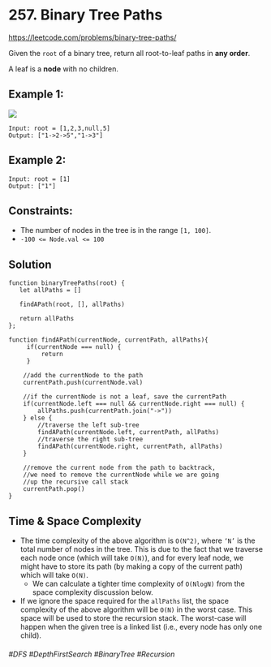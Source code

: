 # 257. Binary Tree Paths
https://leetcode.com/problems/binary-tree-paths/

Given the `root` of a binary tree, return all root-to-leaf paths in <b>any order</b>.

A leaf is a <b>node</b> with no children.

## Example 1:
![](https://assets.leetcode.com/uploads/2021/03/12/paths-tree.jpg)
````
Input: root = [1,2,3,null,5]
Output: ["1->2->5","1->3"]
````
## Example 2:
````
Input: root = [1]
Output: ["1"]
````
## Constraints:

- The number of nodes in the tree is in the range `[1, 100]`.
- `-100 <= Node.val <= 100`

## Solution
````
function binaryTreePaths(root) {
   let allPaths = []
   
   findAPath(root, [], allPaths)
   
   return allPaths
};

function findAPath(currentNode, currentPath, allPaths){
     if(currentNode === null) {
         return 
     }
    
    //add the currentNode to the path
    currentPath.push(currentNode.val)
    
    //if the currentNode is not a leaf, save the currentPath
    if(currentNode.left === null && currentNode.right === null) {
        allPaths.push(currentPath.join("->"))
    } else {
        //traverse the left sub-tree
        findAPath(currentNode.left, currentPath, allPaths)
        //traverse the right sub-tree
        findAPath(currentNode.right, currentPath, allPaths)
    }
    
    //remove the current node from the path to backtrack,
    //we need to remove the currentNode while we are going 
    //up the recursive call stack
    currentPath.pop()
}
````

## Time & Space Complexity
- The time complexity of the above algorithm is `O(N^2)`, where `‘N’` is the total number of nodes in the tree. This is due to the fact that we traverse each node once (which will take `O(N)`), and for every leaf node, we might have to store its path (by making a copy of the current path) which will take `O(N)`.
  - We can calculate a tighter time complexity of `O(NlogN)` from the space complexity discussion below.
- If we ignore the space required for the `allPaths` list, the space complexity of the above algorithm will be `O(N)` in the worst case. This space will be used to store the recursion stack. The worst-case will happen when the given tree is a linked list (i.e., every node has only one child).


###### #DFS #DepthFirstSearch #BinaryTree #Recursion
